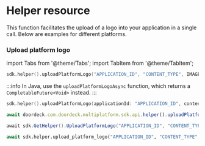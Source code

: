 # Helper resource

This function facilitates the upload of a logo into your application in a single call. Below are examples for different platforms.

### Upload platform logo

import Tabs from '@theme/Tabs';
import TabItem from '@theme/TabItem';

<Tabs>
<TabItem value="jvm" label="JVM & Android">

```kotlin showLineNumbers
sdk.helper().uploadPlatformLogo("APPLICATION_ID", "CONTENT_TYPE", IMAGE_BYTES)
```

:::info
In Java, use the `uploadPlatformLogoAsync` function, which returns a `CompletableFuture<Void>` instead.
:::

</TabItem>
<TabItem value="swift" label="Swift">

```swift showLineNumbers
sdk.helper().uploadPlatformLogo(applicationId: "APPLICATION_ID", contentType: "CONTENT_TYPE", image: IMAGE_BYTES)
```

</TabItem>
<TabItem value="js" label="JavaScript">

```js showLineNumbers
await doordeck.com.doordeck.multiplatform.sdk.api.helper().uploadPlatformLogo("APPLICATION_ID", "CONTENT_TYPE", IMAGE_BYTES);
```

</TabItem>
<TabItem value="csharp" label="C#">

```csharp showLineNumbers
await sdk.GetHelper().UploadPlatformLogo("APPLICATION_ID", "CONTENT_TYPE", "BASE64_IMAGE");
```

</TabItem>
<TabItem value="python" label="Python">

```python showLineNumbers
await sdk.helper.upload_platform_logo("APPLICATION_ID", "CONTENT_TYPE", "BASE64_IMAGE")
```

</TabItem>
</Tabs>
